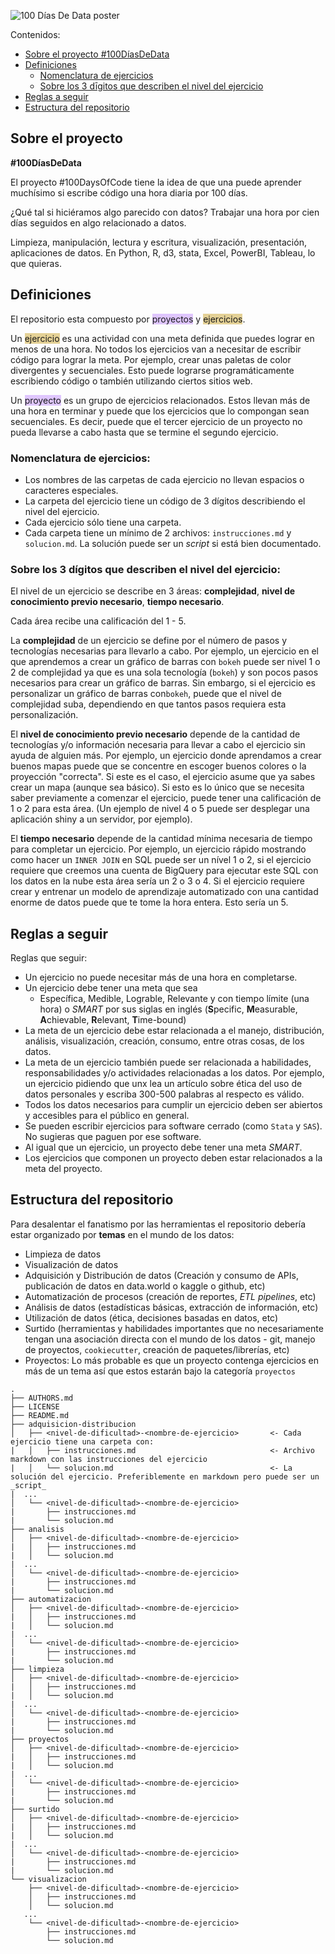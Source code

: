 ![100 Días De Data poster](100DíasDeData.png)

Contenidos:
* [Sobre el proyecto #100DíasDeData](#sobre-el-proyecto)
* [Definiciones](#definiciones)
  - [Nomenclatura de ejercicios](#nomenclatura-de-ejercicios)
  - [Sobre los 3 dīgitos que describen el nivel del ejercicio](#sobre-los-3-dígitos-que-describen-el-nivel-del-ejercicio)
* [Reglas a seguir](#reglas-a-seguir)
* [Estructura del repositorio](#estructura-del-repositorio)


## Sobre el proyecto
**#100DíasDeData**

El proyecto #100DaysOfCode tiene la idea de que una puede aprender muchísimo si escribe código una hora diaria por 100 días.

¿Qué tal si hiciéramos algo parecido con datos? Trabajar una hora por cien días seguidos en algo relacionado a datos.

Limpieza, manipulación, lectura y escritura, visualización, presentación, aplicaciones de datos. En Python, R, d3, stata, Excel, PowerBI, Tableau, lo que quieras.

## Definiciones

El repositorio esta compuesto por <span style="background-color:#be89ff78">proyectos</span> y <span style="background-color:#c7a02278">ejercicios</span>.

Un <span style="background-color:#c7a02278">ejercicio</span> es una actividad con una meta definida que puedes lograr en menos de una hora. No todos los ejercicios van a necesitar de escribir código para lograr la meta. Por ejemplo, crear unas paletas de color divergentes y secuenciales. Esto puede lograrse programáticamente escribiendo código o también utilizando ciertos sitios web.

Un <span style="background-color:#be89ff78">proyecto</span> es un grupo de ejercicios relacionados. Estos llevan más de una hora en terminar y puede que los ejercicios que lo compongan sean secuenciales. Es decir, puede que el tercer ejercicio de un proyecto no pueda llevarse a cabo hasta que se termine el segundo ejercicio.

### Nomenclatura de ejercicios:
* Los nombres de las carpetas de cada ejercicio no llevan espacios o caracteres especiales.
* La carpeta del ejercicio tiene un código de 3 dígitos describiendo el nivel del ejercicio.
* Cada ejercicio sólo tiene una carpeta. 
* Cada carpeta tiene un mínimo de 2 archivos: `instrucciones.md` y `solucion.md`. La solución puede ser un _script_ si está bien documentado. 

### Sobre los 3 dígitos que  describen el nivel del ejercicio:
El nivel de un ejercicio se describe en 3 áreas: **complejidad**, **nivel de conocimiento previo necesario**, **tiempo necesario**. 

Cada área recibe una calificación del 1 - 5. 

La **complejidad** de un ejercicio se define por el número de pasos y tecnologías necesarias para llevarlo a cabo. Por ejemplo, un ejercicio en el que aprendemos a crear un gráfico de barras con `bokeh` puede ser nivel 1 o 2 de complejidad ya que es una sola tecnología (`bokeh`) y son pocos pasos necesarios para crear un gráfico de barras. Sin embargo, si el ejercicio es personalizar un gráfico de barras con`bokeh`, puede que el nivel de complejidad suba, dependiendo en que tantos pasos requiera esta personalización. 

El **nivel de conocimiento previo necesario** depende de la cantidad de tecnologías y/o información necesaria para llevar a cabo el ejercicio sin ayuda de alguien más. Por ejemplo, un ejercicio donde aprendamos a crear buenos mapas puede que se concentre en escoger buenos colores o la proyección "correcta". Si este es el caso, el ejercicio asume que ya sabes crear un mapa (aunque sea básico). Si esto es lo único que se necesita saber previamente a comenzar el ejercicio, puede tener una calificación de 1 o 2 para esta área. (Un ejemplo de nivel 4 o 5 puede ser desplegar una aplicación shiny a un servidor, por ejemplo). 

El **tiempo necesario** depende de la cantidad mínima necesaria de tiempo para completar un ejercicio. Por ejemplo, un ejercicio rápido mostrando como hacer un `INNER JOIN` en SQL puede ser un nível 1 o 2, si el ejercicio requiere que creemos una cuenta de BigQuery para ejecutar este SQL con los datos en la nube esta área sería un 2 o 3 o 4. Si el ejercicio requiere crear y entrenar un modelo de aprendizaje automatizado con una cantidad enorme de datos puede que te tome la hora entera. Esto sería un 5. 

## Reglas a seguir
Reglas que seguir:

* Un ejercicio no puede necesitar más de una hora en completarse. 
* Un ejercicio debe tener una meta que sea
  - Específica, Medible, Lograble, Relevante y con tiempo límite (una hora) o  _SMART_ por sus siglas en inglés (**S**pecific, **M**easurable, **A**chievable, **R**elevant, **T**ime-bound) 
* La meta de un ejercicio debe estar relacionada a el manejo, distribución, análisis, visualización, creación, consumo, entre otras cosas, de los datos.
* La meta de un ejercicio también puede ser relacionada a habilidades, responsabilidades y/o actividades relacionadas a los datos. Por ejemplo, un ejercicio pidiendo que unx lea un artículo sobre ética del uso de datos personales y escriba 300-500 palabras al respecto es válido. 
* Todos los datos necesarios para cumplir un ejercicio deben ser abiertos y accesibles para el público en general.
* Se pueden escribir ejercicios para software cerrado (como `Stata` y `SAS`). No sugieras que paguen por ese software. 
* Al igual que un ejercicio, un proyecto debe tener una meta _SMART_.
* Los ejercicios que componen un proyecto deben estar relacionados a la meta del proyecto. 

## Estructura del repositorio
Para desalentar el fanatismo por las herramientas el repositorio debería estar organizado por **temas** en el mundo de los datos:
* Limpieza de datos
* Visualización de datos 
* Adquisición y Distribución de datos (Creación y consumo de APIs, publicación de datos en data.world o kaggle o github, etc)
* Automatización de procesos (creación de reportes, _ETL pipelines_, etc)
* Análisis de datos (estadísticas básicas, extracción de información, etc) 
* Utilización de datos (ética, decisiones basadas en datos, etc)
* Surtido (herramientas y habilidades importantes que no necesariamente tengan una asociación directa con el mundo de los datos - git, manejo de proyectos, `cookiecutter`, creación de paquetes/librerías, etc)
* Proyectos: Lo más probable es que un proyecto contenga ejercicios en más de un tema así que estos estarán bajo la categoría `proyectos` 

```
.
├── AUTHORS.md
├── LICENSE
├── README.md
├── adquisicion-distribucion
│   ├── <nivel-de-dificultad>-<nombre-de-ejercicio>       <- Cada ejercicio tiene una carpeta con:
|   │   ├── instrucciones.md                              <- Archivo markdown con las instrucciones del ejercicio
|   │   └── solucion.md                                   <- La solución del ejercicio. Preferiblemente en markdown pero puede ser un _script_
|  ...
│   └── <nivel-de-dificultad>-<nombre-de-ejercicio>       
|       ├── instrucciones.md                              
|       └── solucion.md                                  
├── analisis
│   ├── <nivel-de-dificultad>-<nombre-de-ejercicio>       
|   │   ├── instrucciones.md                              
|   │   └── solucion.md                                   
|  ...
│   └── <nivel-de-dificultad>-<nombre-de-ejercicio>       
|       ├── instrucciones.md                              
|       └── solucion.md    
├── automatizacion
│   ├── <nivel-de-dificultad>-<nombre-de-ejercicio>       
|   │   ├── instrucciones.md                              
|   │   └── solucion.md                                   
|  ...
│   └── <nivel-de-dificultad>-<nombre-de-ejercicio>       
|       ├── instrucciones.md                              
|       └── solucion.md    
├── limpieza
│   ├── <nivel-de-dificultad>-<nombre-de-ejercicio>       
|   │   ├── instrucciones.md                              
|   │   └── solucion.md                                   
|  ...
│   └── <nivel-de-dificultad>-<nombre-de-ejercicio>       
|       ├── instrucciones.md                              
|       └── solucion.md    
├── proyectos
│   ├── <nivel-de-dificultad>-<nombre-de-ejercicio>     
|   │   ├── instrucciones.md                            
|   │   └── solucion.md                                  
|  ...
│   └── <nivel-de-dificultad>-<nombre-de-ejercicio>       
|       ├── instrucciones.md                              
|       └── solucion.md    
├── surtido
│   ├── <nivel-de-dificultad>-<nombre-de-ejercicio>     
|   │   ├── instrucciones.md                            
|   │   └── solucion.md                                 
|  ...
│   └── <nivel-de-dificultad>-<nombre-de-ejercicio>       
|       ├── instrucciones.md                              
|       └── solucion.md    
└── visualizacion
    ├── <nivel-de-dificultad>-<nombre-de-ejercicio>     
    │   ├── instrucciones.md                             
    │   └── solucion.md                                   
   ...
    └── <nivel-de-dificultad>-<nombre-de-ejercicio>       
        ├── instrucciones.md                              
        └── solucion.md    
```